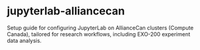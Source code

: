 # jupyterlab-alliancecan
Setup guide for configuring JupyterLab on AllianceCan clusters (Compute Canada), tailored for research workflows, including EXO-200 experiment data analysis.
